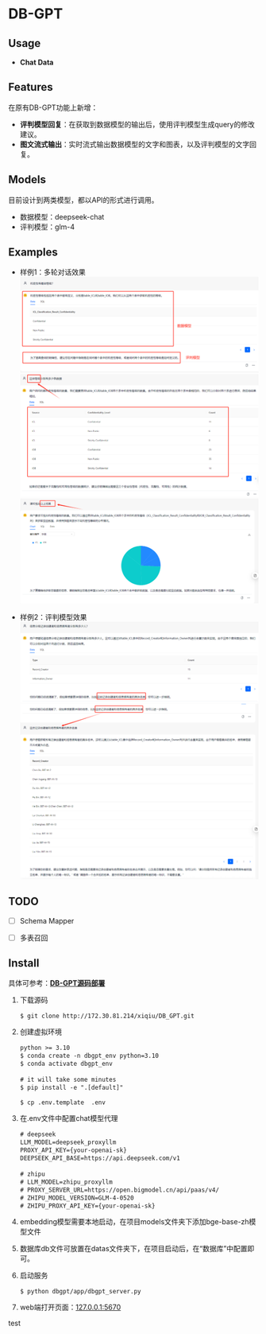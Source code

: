# DB-GPT

## Usage

- **Chat Data**

## Features

在原有DB-GPT功能上新增：

- **评判模型回复**：在获取到数据模型的输出后，使用评判模型生成query的修改建议。
- **图文流式输出**：实时流式输出数据模型的文字和图表，以及评判模型的文字回复。

## Models

目前设计到两类模型，都以API的形式进行调用。

- 数据模型：deepseek-chat
- 评判模型：glm-4

## Examples
- 样例1：多轮对话效果
![image](imgs/image.png)
![image](imgs/image-2.png)
![image](imgs/image-3.png)

- 样例2：评判模型效果
![image](imgs/image-4.png)
![image](imgs/image-5.png)



## TODO

- [ ] Schema Mapper
- [ ] 多表召回



## Install

具体可参考：[**DB-GPT源码部署**](https://www.yuque.com/eosphoros/dbgpt-docs/urh3fcx8tu0s9xmb)

1. 下载源码

   ```shell
   $ git clone http://172.30.81.214/xiqiu/DB_GPT.git
   ```

2. 创建虚拟环境

   ```shell
   python >= 3.10
   $ conda create -n dbgpt_env python=3.10
   $ conda activate dbgpt_env

   # it will take some minutes
   $ pip install -e ".[default]"
   ```

   ```shell
   $ cp .env.template  .env
   ```

3. 在.env文件中配置chat模型代理

   ```shell
   # deepseek
   LLM_MODEL=deepseek_proxyllm
   PROXY_API_KEY={your-openai-sk}
   DEEPSEEK_API_BASE=https://api.deepseek.com/v1

   # zhipu
   # LLM_MODEL=zhipu_proxyllm
   # PROXY_SERVER_URL=https://open.bigmodel.cn/api/paas/v4/
   # ZHIPU_MODEL_VERSION=GLM-4-0520
   # ZHIPU_PROXY_API_KEY={your-openai-sk}
   ```

4. embedding模型需要本地启动，在项目models文件夹下添加bge-base-zh模型文件

5. 数据库db文件可放置在datas文件夹下，在项目启动后，在“数据库”中配置即可。

6. 启动服务

   ```shell
   $ python dbgpt/app/dbgpt_server.py
   ```

7. web端打开页面：[127.0.0.1:5670](127.0.0.1:5670)


test



